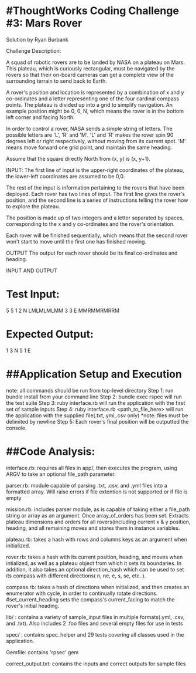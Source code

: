  #ThoughtWorks Coding Challenge #3: Mars Rover
 ============================================
 
Solution by Ryan Burbank

Challenge Description: 

A squad of robotic rovers are to be landed by NASA on a plateau on Mars. This plateau, which is curiously rectangular, must be navigated by the rovers so that their on-board cameras can get a complete view of the surrounding terrain to send back to Earth.
 
A rover's position and location is represented by a combination of x and y co-ordinates and a letter representing one of the four cardinal compass points. The plateau is divided up into a grid to simplify navigation. An example position might be 0, 0, N, which means the rover is in the bottom left corner and facing North.
 
In order to control a rover, NASA sends a simple string of letters. The possible letters are 'L', 'R' and 'M'. 'L' and 'R' makes the rover spin 90 degrees left or right respectively, without moving from its current spot. 'M' means move forward one grid point, and maintain the same heading.
 
Assume that the square directly North from (x, y) is (x, y+1).
 
INPUT:
The first line of input is the upper-right coordinates of the plateau, the lower-left coordinates are assumed to be 0,0.
 
The rest of the input is information pertaining to the rovers that have been deployed. Each rover has two lines of input. The first line gives the rover's position, and the second line is a series of instructions telling the rover how to explore the plateau.
 
The position is made up of two integers and a letter separated by spaces, corresponding to the x and y co-ordinates and the rover's orientation.
 
Each rover will be finished sequentially, which means that the second rover won't start to move until the first one has finished moving.
 
 
OUTPUT
The output for each rover should be its final co-ordinates and heading.
 
INPUT AND OUTPUT
 
Test Input:
==========
5 5
1 2 N
LMLMLMLMM
3 3 E
MMRMMRMRRM
 
Expected Output:
==========
1 3 N
5 1 E


##Application Setup and Execution
=================================
note: all commands should be run from top-level directory
Step 1: run bundle install from your command line
Step 2: bundle exec rspec will run the test suite
Step 3: ruby interface.rb will run the application with the first set of sample inputs
Step 4: ruby interface.rb <path_to_file_here> will run the application with the supplied file(.txt,.yml,.csv only) *note: files must be delimited by newline
Step 5: Each rover's final position will be outputted the console.

##Code Analysis:
================
interface.rb: requires all files in app/, then executes the program, using ARGV to take an optional
file_path parameter.

parser.rb: module capable of parsing .txt, .csv, and .yml files into a formatted array. Will raise
errors if file extention is not supported or if file is empty

mission.rb: includes parser module, as is capable of taking either a file_path string or array as an argument.  Once array_of_orders has been set.  Extracts plateau dimensions and orders for all rovers(including current x & y position, heading, and all remaining moves and stores them in instance variables.

plateau.rb: takes a hash with rows and columns keys as an argument when initialized.  

rover.rb: takes a hash with its current position, heading, and moves when intialized, as well as a plateau object from which it sets its boundaries.  In addition, it also takes an optional direction_hash which can be used to set its compass with different directions(
n, ne, e, s, se, etc..).

compass.rb: takes a hash of directions when initialized, and then creates an enumerator with cycle, in order to continually rotate directions.  #set_current_heading sets the compass's current_facing to match 
the rover's initial heading. 

lib/ : contains a variety of sample_input files in multiple formats(.yml, .csv, and .txt).  Also includes
2 .foo files and several empty files for use in tests

spec/ : contains spec_helper and 29 tests covering all classes used in the application.

Gemfile: contains 'rpsec' gem

correct_output.txt: contains the inputs and correct outputs for sample files



